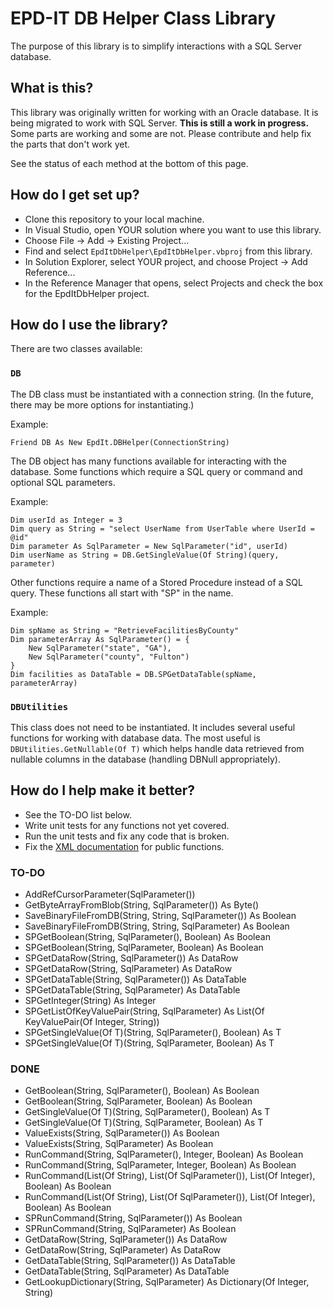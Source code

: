 # EPD-IT DB Helper Class Library

The purpose of this library is to simplify interactions with a SQL Server database. 

## What is this?

This library was originally written for working with an Oracle database. It is being migrated to work with SQL Server. **This is still a work in progress.** Some parts are working and some are not. Please contribute and help fix the parts that don't work yet.

See the status of each method at the bottom of this page. 

## How do I get set up?

* Clone this repository to your local machine.
* In Visual Studio, open YOUR solution where you want to use this library. 
* Choose File → Add → Existing Project...
* Find and select `EpdItDbHelper\EpdItDbHelper.vbproj` from this library.
* In Solution Explorer, select YOUR project, and choose Project → Add Reference...
* In the Reference Manager that opens, select Projects and check the box for the EpdItDbHelper project.

## How do I use the library?

There are two classes available:

### `DB`

The DB class must be instantiated with a connection string. (In the future, there may be more options for instantiating.) 

Example:

```
Friend DB As New EpdIt.DBHelper(ConnectionString)
```

The DB object has many functions available for interacting with the database. Some functions which require a SQL query or command and optional SQL parameters.

Example:

```
Dim userId as Integer = 3
Dim query as String = "select UserName from UserTable where UserId = @id"
Dim parameter As SqlParameter = New SqlParameter("id", userId)
Dim userName as String = DB.GetSingleValue(Of String)(query, parameter)
```

Other functions require a name of a Stored Procedure instead of a SQL query. These functions all start with "SP" in the name.

Example:

```
Dim spName as String = "RetrieveFacilitiesByCounty"
Dim parameterArray As SqlParameter() = {
    New SqlParameter("state", "GA"),
    New SqlParameter("county", "Fulton")
}
Dim facilities as DataTable = DB.SPGetDataTable(spName, parameterArray)
```

### `DBUtilities`

This class does not need to be instantiated. It includes several useful functions for working with database data. The most useful is `DBUtilities.GetNullable(Of T)` which helps handle data retrieved from nullable columns in the database (handling DBNull appropriately).

## How do I help make it better?

* See the TO-DO list below. 
* Write unit tests for any functions not yet covered. 
* Run the unit tests and fix any code that is broken.
* Fix the [XML documentation](https://msdn.microsoft.com/en-us/library/ms172652.aspx) for public functions.

### TO-DO

* AddRefCursorParameter(SqlParameter())
* GetByteArrayFromBlob(String, SqlParameter()) As Byte()
* SaveBinaryFileFromDB(String, String, SqlParameter()) As Boolean
* SaveBinaryFileFromDB(String, String, SqlParameter) As Boolean
* SPGetBoolean(String, SqlParameter(), Boolean) As Boolean
* SPGetBoolean(String, SqlParameter, Boolean) As Boolean
* SPGetDataRow(String, SqlParameter()) As DataRow
* SPGetDataRow(String, SqlParameter) As DataRow
* SPGetDataTable(String, SqlParameter()) As DataTable
* SPGetDataTable(String, SqlParameter) As DataTable
* SPGetInteger(String) As Integer
* SPGetListOfKeyValuePair(String, SqlParameter) As List(Of KeyValuePair(Of Integer, String))
* SPGetSingleValue(Of T)(String, SqlParameter(), Boolean) As T
* SPGetSingleValue(Of T)(String, SqlParameter, Boolean) As T

### DONE

* GetBoolean(String, SqlParameter(), Boolean) As Boolean
* GetBoolean(String, SqlParameter, Boolean) As Boolean
* GetSingleValue(Of T)(String, SqlParameter(), Boolean) As T
* GetSingleValue(Of T)(String, SqlParameter, Boolean) As T
* ValueExists(String, SqlParameter()) As Boolean
* ValueExists(String, SqlParameter) As Boolean
* RunCommand(String, SqlParameter(), Integer, Boolean) As Boolean
* RunCommand(String, SqlParameter, Integer, Boolean) As Boolean
* RunCommand(List(Of String), List(Of SqlParameter()), List(Of Integer), Boolean) As Boolean
* RunCommand(List(Of String), List(Of SqlParameter()), List(Of Integer), Boolean) As Boolean
* SPRunCommand(String, SqlParameter()) As Boolean
* SPRunCommand(String, SqlParameter) As Boolean
* GetDataRow(String, SqlParameter()) As DataRow
* GetDataRow(String, SqlParameter) As DataRow
* GetDataTable(String, SqlParameter()) As DataTable
* GetDataTable(String, SqlParameter) As DataTable
* GetLookupDictionary(String, SqlParameter) As Dictionary(Of Integer, String)
